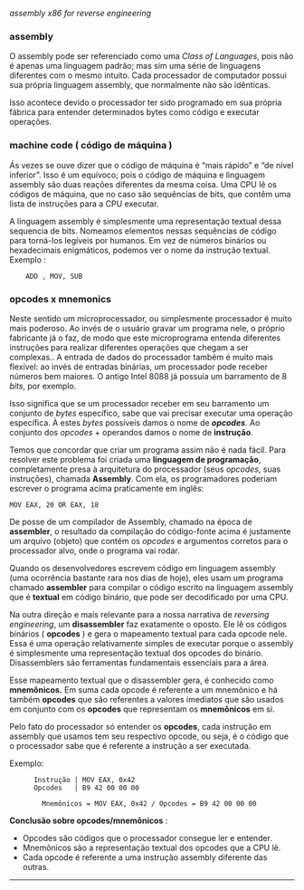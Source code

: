 *assembly x86 for reverse engineering*

### assembly

O assembly pode ser referenciado como uma _Class of Languages_, pois não é apenas uma linguagem padrão; mas sim uma série de linguagens diferentes com o mesmo intuito. Cada processador de computador possui sua própria linguagem assembly, que normalmente não são idênticas.  

Isso acontece devido o processador ter sido programado em sua própria fábrica para entender determinados bytes como código e executar operações.

### machine code ( código de máquina )

Ás vezes se ouve dizer que o código de máquina é “mais rápido” e “de nível inferior”. Isso é um equívoco; pois o código de máquina e linguagem assembly são duas reações diferentes da mesma coisa. Uma CPU lê os códigos de máquina, que no caso são sequências de bits, que contêm uma lista de instruções para a CPU executar. 

A linguagem assembly é simplesmente uma representação textual dessa sequencia de bits. Nomeamos elementos nessas sequências de código para torná-los legíveis por humanos. Em vez de números binários ou hexadecimais enigmáticos, podemos ver o nome da instrução textual. Exemplo : 

		ADD , MOV, SUB


### opcodes x mnemonics

Neste sentido um microprocessador, ou simplesmente processador é muito mais poderoso. Ao invés de o usuário gravar um programa
nele, o próprio fabricante já o faz, de modo que este microprograma entenda diferentes instruções para realizar diferentes
operações que chegam a ser complexas.. A entrada de dados do processador também é muito mais flexível: ao invés de entradas
binárias, um processador pode receber números bem maiores. O antigo Intel 8088 já possuía um barramento de 8 *bits*, por exemplo.

Isso significa que se um processador receber em seu barramento um conjunto de *bytes* específico, sabe que vai precisar executar
uma operação específica. À estes *bytes* possíveis damos o nome de ***opcodes***. Ao conjunto dos *opcodes* + operandos damos o
nome de **instrução**.

Temos que concordar que criar um programa assim não é nada fácil. Para resolver este problema foi criada uma **linguagem de
programação**, completamente presa à arquitetura do processador (seus *opcodes*, suas instruções), chamada **Assembly**. Com ela,
os programadores poderiam escrever o programa acima praticamente em inglês:

``
MOV EAX, 20
OR EAX, 18
``

De posse de um compilador de Assembly, chamado na época de **assembler**, o resultado da compilação do código-fonte acima é
justamente um arquivo (objeto) que contém os *opcodes* e argumentos corretos para o processador alvo, onde o programa vai rodar.

Quando os desenvolvedores escrevem código em linguagem assembly (uma ocorrência bastante rara nos dias de hoje), eles usam um programa chamado **assembler** para compilar o código escrito na linguagem assembly que é **textual** em código binário, que pode ser decodificado por uma CPU.

Na outra direção e mais relevante para a nossa narrativa de *reversing engineering*, um **disassembler** faz exatamente o oposto. Ele lê os códigos binários ( **opcodes** ) e gera o mapeamento textual para cada opcode nele. Essa é uma operação relativamente simples de executar porque o assembly é simplesmente uma representação textual dos opcodes do binário. Disassemblers são ferramentas fundamentais essenciais para a área.

Esse mapeamento textual que o disassembler gera, é conhecido como **mnemônicos.** Em suma cada opcode é referente a um mnemônico e há também **opcodes** que são referentes a valores imediatos que são usados em conjunto com os **opcodes** que representam os **mnemônicos** em si.

Pelo fato do processador só entender os **opcodes**, cada instrução em assembly que usamos tem seu respectivo opcode, ou seja, é o código que o processador sabe que é referente a instrução a ser executada. 

Exemplo:


		  Instrução | MOV EAX, 0x42
		  Opcodes   | B9 42 00 00 00

			Mnemônicos = MOV EAX, 0x42 / Opcodes = B9 42 00 00 00


**Conclusão sobre opcodes/mnemônicos** :

- Opcodes são códigos que o processador consegue ler e entender.
- Mnemônicos são a representação textual dos opcodes que a CPU lê.
- Cada opcode é referente a uma instrução assembly diferente das outras.



---